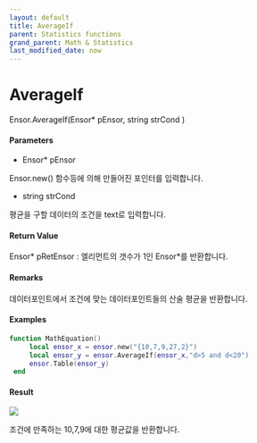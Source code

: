 ```yaml
---
layout: default
title: AverageIf
parent: Statistics functions
grand_parent: Math & Statistics
last_modified_date: now
---
```


# AverageIf

Ensor.AverageIf\(Ensor\* pEnsor, string strCond \)

#### Parameters

* Ensor\* pEnsor

Ensor.new\(\) 함수등에 의해 만들어진 포인터를 입력합니다.

* string strCond 

평균을 구할 데이터의 조건을 text로 입력합니다.

#### Return Value

Ensor\* pRetEnsor : 엘리먼트의 갯수가 1인 Ensor\*를 반환합니다.

#### Remarks

데이터포인트에서 조건에 맞는 데이터포인트들의 산술 평균을 반환합니다.

#### Examples

```lua
function MathEquation()
     local ensor_x = ensor.new("{10,7,9,27,2}")
     local ensor_y = ensor.AverageIf(ensor_x,"d>5 and d<20")
     ensor.Table(ensor_y)
 end
```

#### Result

![](./StatisticsAPI/AverageIfResultTable.png)

조건에 만족하는 10,7,9에 대한 평균값을 반환합니다.

